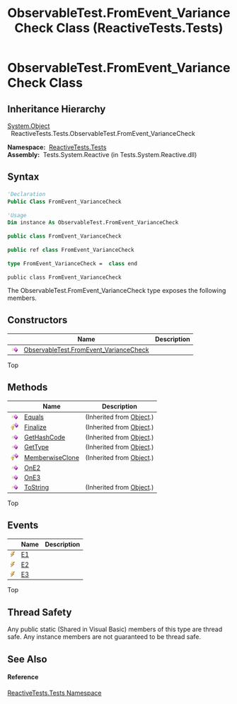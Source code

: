 ﻿---
title: ObservableTest.FromEvent_VarianceCheck Class (ReactiveTests.Tests)
TOCTitle: ObservableTest.FromEvent_VarianceCheck Class
ms:assetid: T:ReactiveTests.Tests.ObservableTest.FromEvent_VarianceCheck
ms:mtpsurl: https://msdn.microsoft.com/en-us/library/reactivetests.tests.observabletest.fromevent_variancecheck(v=VS.103)
ms:contentKeyID: 36621023
ms.date: 06/28/2011
mtps_version: v=VS.103
f1_keywords:
- ReactiveTests.Tests.ObservableTest.FromEvent_VarianceCheck
dev_langs:
- CSharp
- JScript
- VB
- FSharp
- c++
---

# ObservableTest.FromEvent\_VarianceCheck Class

## Inheritance Hierarchy

[System.Object](https://msdn.microsoft.com/en-us/library/e5kfa45b)  
  ReactiveTests.Tests.ObservableTest.FromEvent\_VarianceCheck  

**Namespace:**  [ReactiveTests.Tests](hh289046\(v=vs.103\).md)  
**Assembly:**  Tests.System.Reactive (in Tests.System.Reactive.dll)

## Syntax

``` vb
'Declaration
Public Class FromEvent_VarianceCheck
```

``` vb
'Usage
Dim instance As ObservableTest.FromEvent_VarianceCheck
```

``` csharp
public class FromEvent_VarianceCheck
```

``` c++
public ref class FromEvent_VarianceCheck
```

``` fsharp
type FromEvent_VarianceCheck =  class end
```

``` jscript
public class FromEvent_VarianceCheck
```

The ObservableTest.FromEvent\_VarianceCheck type exposes the following members.

## Constructors

<table>
<thead>
<tr class="header">
<th> </th>
<th>Name</th>
<th>Description</th>
</tr>
</thead>
<tbody>
<tr class="odd">
<td><img src="images\Hh303103.pubmethod(en-us,VS.103).gif" title="Public method" alt="Public method" /></td>
<td><a href="hh315234(v=vs.103).md">ObservableTest.FromEvent_VarianceCheck</a></td>
<td></td>
</tr>
</tbody>
</table>

Top

## Methods

<table>
<thead>
<tr class="header">
<th> </th>
<th>Name</th>
<th>Description</th>
</tr>
</thead>
<tbody>
<tr class="odd">
<td><img src="images\Hh303103.pubmethod(en-us,VS.103).gif" title="Public method" alt="Public method" /></td>
<td><a href="https://msdn.microsoft.com/en-us/library/m:system.object.equals(system.object)(v=VS.103)">Equals</a></td>
<td>(Inherited from <a href="https://msdn.microsoft.com/en-us/library/e5kfa45b">Object</a>.)</td>
</tr>
<tr class="even">
<td><img src="images\Hh303103.protmethod(en-us,VS.103).gif" title="Protected method" alt="Protected method" /></td>
<td><a href="https://msdn.microsoft.com/en-us/library/4k87zsw7">Finalize</a></td>
<td>(Inherited from <a href="https://msdn.microsoft.com/en-us/library/e5kfa45b">Object</a>.)</td>
</tr>
<tr class="odd">
<td><img src="images\Hh303103.pubmethod(en-us,VS.103).gif" title="Public method" alt="Public method" /></td>
<td><a href="https://msdn.microsoft.com/en-us/library/zdee4b3y">GetHashCode</a></td>
<td>(Inherited from <a href="https://msdn.microsoft.com/en-us/library/e5kfa45b">Object</a>.)</td>
</tr>
<tr class="even">
<td><img src="images\Hh303103.pubmethod(en-us,VS.103).gif" title="Public method" alt="Public method" /></td>
<td><a href="https://msdn.microsoft.com/en-us/library/dfwy45w9">GetType</a></td>
<td>(Inherited from <a href="https://msdn.microsoft.com/en-us/library/e5kfa45b">Object</a>.)</td>
</tr>
<tr class="odd">
<td><img src="images\Hh303103.protmethod(en-us,VS.103).gif" title="Protected method" alt="Protected method" /></td>
<td><a href="https://msdn.microsoft.com/en-us/library/57ctke0a">MemberwiseClone</a></td>
<td>(Inherited from <a href="https://msdn.microsoft.com/en-us/library/e5kfa45b">Object</a>.)</td>
</tr>
<tr class="even">
<td><img src="images\Hh303103.pubmethod(en-us,VS.103).gif" title="Public method" alt="Public method" /></td>
<td><a href="https://msdn.microsoft.com/en-us/library/m:reactivetests.tests.observabletest.fromevent_variancecheck.one2(system.componentmodel.canceleventargs)(v=VS.103)">OnE2</a></td>
<td></td>
</tr>
<tr class="odd">
<td><img src="images\Hh303103.pubmethod(en-us,VS.103).gif" title="Public method" alt="Public method" /></td>
<td><a href="https://msdn.microsoft.com/en-us/library/m:reactivetests.tests.observabletest.fromevent_variancecheck.one3(system.string)(v=VS.103)">OnE3</a></td>
<td></td>
</tr>
<tr class="even">
<td><img src="images\Hh303103.pubmethod(en-us,VS.103).gif" title="Public method" alt="Public method" /></td>
<td><a href="https://msdn.microsoft.com/en-us/library/7bxwbwt2">ToString</a></td>
<td>(Inherited from <a href="https://msdn.microsoft.com/en-us/library/e5kfa45b">Object</a>.)</td>
</tr>
</tbody>
</table>

Top

## Events

<table>
<thead>
<tr class="header">
<th> </th>
<th>Name</th>
<th>Description</th>
</tr>
</thead>
<tbody>
<tr class="odd">
<td><img src="images\Hh315336.pubevent(en-us,VS.103).gif" title="Public event" alt="Public event" /></td>
<td><a href="hh303671(v=vs.103).md">E1</a></td>
<td></td>
</tr>
<tr class="even">
<td><img src="images\Hh315336.pubevent(en-us,VS.103).gif" title="Public event" alt="Public event" /></td>
<td><a href="hh314826(v=vs.103).md">E2</a></td>
<td></td>
</tr>
<tr class="odd">
<td><img src="images\Hh315336.pubevent(en-us,VS.103).gif" title="Public event" alt="Public event" /></td>
<td><a href="hh289107(v=vs.103).md">E3</a></td>
<td></td>
</tr>
</tbody>
</table>

Top

## Thread Safety

Any public static (Shared in Visual Basic) members of this type are thread safe. Any instance members are not guaranteed to be thread safe.

## See Also

#### Reference

[ReactiveTests.Tests Namespace](hh289046\(v=vs.103\).md)

